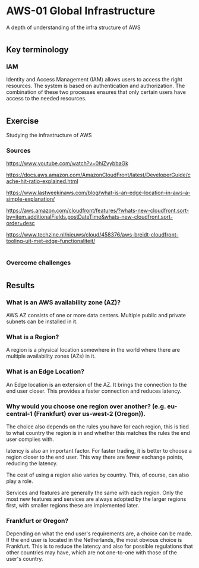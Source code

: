 # AWS-01 Global Infrastructure
A depth of understanding of the infra structure of AWS
#

## Key terminology
### IAM
Identity and Access Management (IAM) allows users to access the right resources. The system is based on authentication and authorization. The combination of these two processes ensures that only certain users have access to the needed resources.
#

## Exercise
Studying the infrastructure of AWS

### Sources
https://www.youtube.com/watch?v=0hlZvybbaGk

https://docs.aws.amazon.com/AmazonCloudFront/latest/DeveloperGuide/cache-hit-ratio-explained.html

https://www.lastweekinaws.com/blog/what-is-an-edge-location-in-aws-a-simple-explanation/

https://aws.amazon.com/cloudfront/features/?whats-new-cloudfront.sort-by=item.additionalFields.postDateTime&whats-new-cloudfront.sort-order=desc

https://www.techzine.nl/nieuws/cloud/458376/aws-breidt-cloudfront-tooling-uit-met-edge-functionaliteit/
#
### Overcome challenges
#
## Results
### What is an AWS availability zone (AZ)?
AWS AZ consists of one or more data centers. Multiple public and private subnets can be installed in it.

### What is a Region?
A region is a physical location somewhere in the world where there are multiple availability zones (AZs) in it.

### What is an Edge Location?
An Edge location is an extension of the AZ. It brings the connection to the end user closer. This provides a faster connection and reduces latency.

### Why would you choose one region over another? (e.g. eu-central-1 (Frankfurt) over us-west-2 (Oregon)).
The choice also depends on the rules you have for each region, this is tied to what country the region is in and whether this matches the rules the end user complies with.

latency is also an important factor. For faster trading, it is better to choose a region closer to the end user. This way there are fewer exchange points, reducing the latency.

The cost of using a region also varies by country. This, of course, can also play a role.

Services and features are generally the same with each region. Only the most new features and services are always adopted by the larger regions first, with smaller regions these are implemented later.

### Frankfurt or Oregon?
Depending on what the end user's requirements are, a choice can be made. If the end user is located in the Netherlands, the most obvious choice is Frankfurt. This is to reduce the latency and also for possible regulations that other countries may have, which are not one-to-one with those of the user's country.
